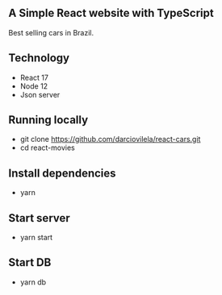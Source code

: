 ## A Simple React website with TypeScript

Best selling cars in Brazil.

## Technology

- React 17
- Node 12
- Json server

## Running locally
- git clone https://github.com/darciovilela/react-cars.git
- cd react-movies

## Install dependencies
- yarn

## Start server
- yarn start

## Start DB
- yarn db

